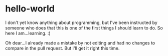 # hello-world

I don't yet know anything about programming, but I've been instructed by someone who does that this is one of the first things I should learn to do. So here I am...learning. :)

Oh dear...I already made a mistake by not editing and had no changes to compare in the pull request. But I'll get it right this time.
